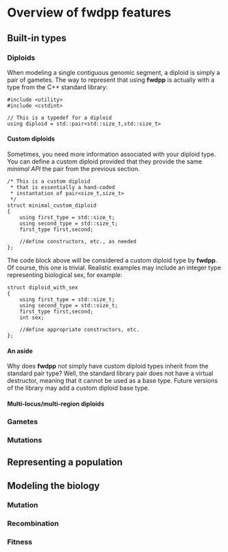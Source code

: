 # Overview of fwdpp features

## Built-in types

### Diploids

When modeling a single contiguous genomic segment, a diploid is simply a pair of gametes.  The way to represent that using __fwdpp__ is actually with a type from the C++ standard library:

~~~{.cpp}
#include <utility>
#include <cstdint>

// This is a typedef for a diploid
using diploid = std::pair<std::size_t,std::size_t>
~~~

#### Custom diploids

Sometimes, you need more information associated with your diploid type.  You can define a custom diploid provided that they provide the same _minimal API_ the pair from the previous section.

~~~{.cpp}
/* This is a custom diploid
 * that is essentially a hand-coded
 * instantation of pair<size_t,size_t>
 */
struct minimal_custom_diploid
{
    using first_type = std::size_t;
    using second_type = std::size_t;
    first_type first,second;

    //define constructors, etc., as needed
};
~~~

The code block above will be considered a custom diploid type by __fwdpp__.  Of course, this one is trivial.  Realistic examples may include an integer type representing biological sex, for example:

~~~{.cpp}
struct diploid_with_sex
{
    using first_type = std::size_t;
    using second_type = std::size_t;
    first_type first,second;
    int sex;

    //define appropriate constructors, etc.
};
~~~

#### An aside

Why does __fwdpp__ not simply have custom diploid types inherit from the standard pair type?  Well, the standard library pair does not have a virtual destructor, meaning that it cannot be used as a base type.  Future versions of the library may add a custom diploid base type.

#### Multi-locus/multi-region diploids

### Gametes

### Mutations

## Representing a population

## Modeling the biology

### Mutation

### Recombination

### Fitness
